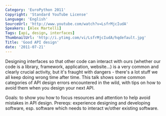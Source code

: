 ```yaml
---
Category: 'EuroPython 2011'
Copyright: 'Standard YouTube License'
Language: 'English'
SourceUrl: 'http://www.youtube.com/watch?v=LsfrMjcIudA'
Speakers: [Alex Martelli]
Tags: [api, design, interfaces]
ThumbnailUrl: 'http://i.ytimg.com/vi/LsfrMjcIudA/hqdefault.jpg'
Title: 'Good API design'
date: '2011-07-21'
---
```

Designing interfaces so that other code can interact with ours (whether our
code is a library, framework, application, website…) is a very common and
clearly crucial activity, but it's fraught with dangers - there's a lot stuff
we all keep doing wrong time after time. This talk shows some common
categories of API design errors encountered in the wild, with tips on how to
avoid them when you design your next API.

Goals: to show you how to focus resources and attention to help avoid mistakes
in API design. Prereqs: experience designing and developing software, esp.
software which needs to interact w/other existing software.

